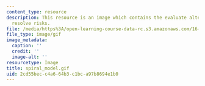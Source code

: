 ```yaml
---
content_type: resource
description: This resource is an image which contains the evaluate alternatives identify
  resolve risks.
file: /media/https%3A/open-learning-course-data-rc.s3.amazonaws.com/16-355j-software-engineering-concepts-fall-2005/2cd55becc4a664b3c1bca97b8694e1b0_spiral_model.gif
file_type: image/gif
image_metadata:
  caption: ''
  credit: ''
  image-alt: ''
resourcetype: Image
title: spiral_model.gif
uid: 2cd55bec-c4a6-64b3-c1bc-a97b8694e1b0
---
```

